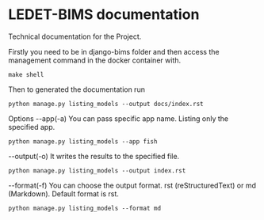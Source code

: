 LEDET-BIMS documentation
==============================

Technical documentation for the Project.

Firstly you need to be in django-bims folder and then access the management command in the docker container
 with.

 ```make shell```


Then to generated the documentation run

```python manage.py listing_models --output docs/index.rst```

Options
--app(-a)
You can pass specific app name. Listing only the specified app.

```python manage.py listing_models --app fish```

--output(-o)
It writes the results to the specified file.

```python manage.py listing_models --output index.rst```

--format(-f)
You can choose the output format. rst (reStructuredText) or md (Markdown). Default format is rst.

```python manage.py listing_models --format md```




